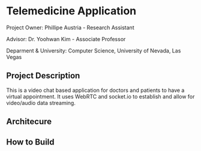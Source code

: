 # Telemedicine Application

Project Owner: Phillipe Austria - Research Assistant

Advisor: Dr. Yoohwan Kim - Associate Professor

Deparment & University: Computer Science, University of Nevada, Las Vegas

## Project Description
This is a video chat based application for doctors and patients to have a virtual appointment. It uses WebRTC and socket.io to establish and allow for video/audio data streaming.

## Architecure

## How to Build
